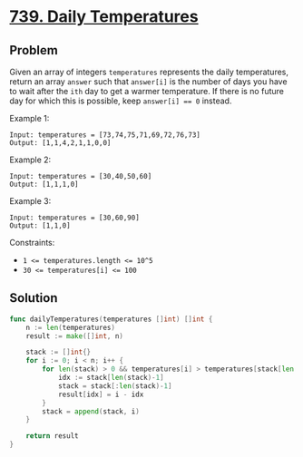 # [739. Daily Temperatures](https://leetcode.com/problems/daily-temperatures/)

## Problem

Given an array of integers `temperatures` represents the daily temperatures, return an array `answer` such that `answer[i]` is the number of days you have to wait after the `ith` day to get a warmer temperature. If there is no future day for which this is possible, keep `answer[i] == 0` instead.

 

Example 1:

```
Input: temperatures = [73,74,75,71,69,72,76,73]
Output: [1,1,4,2,1,1,0,0]
```

Example 2:

```
Input: temperatures = [30,40,50,60]
Output: [1,1,1,0]
```

Example 3:

```
Input: temperatures = [30,60,90]
Output: [1,1,0]
``` 

Constraints:

- `1 <= temperatures.length <= 10^5`
- `30 <= temperatures[i] <= 100`

## Solution

```go
func dailyTemperatures(temperatures []int) []int {
	n := len(temperatures)
	result := make([]int, n)

	stack := []int{}
	for i := 0; i < n; i++ {
		for len(stack) > 0 && temperatures[i] > temperatures[stack[len(stack)-1]] {
			idx := stack[len(stack)-1]
			stack = stack[:len(stack)-1]
			result[idx] = i - idx
		}
		stack = append(stack, i)
	}

	return result
}
```